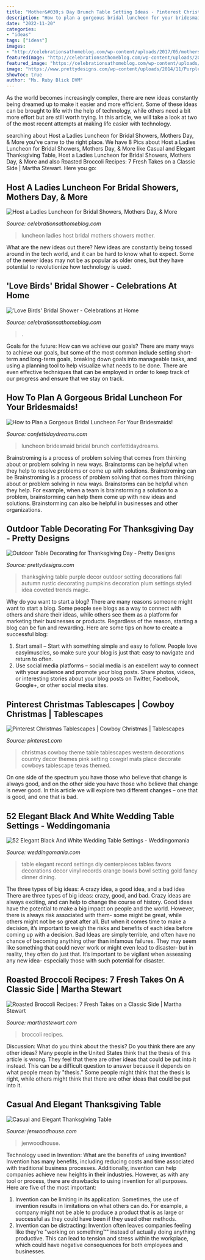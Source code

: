 ```yaml
---
title: "Mother&#039;s Day Brunch Table Setting Ideas - Pinterest Christmas Tablescapes"
description: "How to plan a gorgeous bridal luncheon for your bridesmaids!"
date: "2022-11-20"
categories:
- "ideas"
tags: ["ideas"]
images:
- "http://celebrationsathomeblog.com/wp-content/uploads/2017/05/mothers-day-entertaining.jpg"
featuredImage: "http://celebrationsathomeblog.com/wp-content/uploads/2017/05/mothers-day-entertaining.jpg"
featured_image: "https://celebrationsathomeblog.com/wp-content/uploads/2010/04/rustic-dessert-table-630x419.jpg"
image: "https://www.prettydesigns.com/wp-content/uploads/2014/11/Purple-Thanksgiving-Outdoor-Table.jpg"
ShowToc: true
author: "Ms. Ruby Blick DVM"
---
```



As the world becomes increasingly complex, there are new ideas constantly being dreamed up to make it easier and more efficient. Some of these ideas can be brought to life with the help of technology, while others need a bit more effort but are still worth trying. In this article, we will take a look at two of the most recent attempts at making life easier with technology.

	

		
searching about Host a Ladies Luncheon for Bridal Showers, Mothers Day, &amp; More you've came to the right place. We have 8 Pics about Host a Ladies Luncheon for Bridal Showers, Mothers Day, &amp; More like Casual and Elegant Thanksgiving Table, Host a Ladies Luncheon for Bridal Showers, Mothers Day, &amp; More and also Roasted Broccoli Recipes: 7 Fresh Takes on a Classic Side | Martha Stewart. Here you go:
		
    
## Host A Ladies Luncheon For Bridal Showers, Mothers Day, &amp; More

<img loading=lazy src="http://celebrationsathomeblog.com/wp-content/uploads/2017/05/mothers-day-entertaining.jpg" onerror="this.onerror=null;this.src='https://tse1.mm.bing.net/th?id=OIP.S6YzqTLp8_fA8oFYtv7bzgHaKp&amp;pid=15.1';" alt="Host a Ladies Luncheon for Bridal Showers, Mothers Day, &amp; More">

_Source: celebrationsathomeblog.com_

>luncheon ladies host bridal mothers showers mother. 

	

What are the new ideas out there?
New ideas are constantly being tossed around in the tech world, and it can be hard to know what to expect. Some of the newer ideas may not be as popular as older ones, but they have potential to revolutionize how technology is used.

    
## &#039;Love Birds&#039; Bridal Shower - Celebrations At Home

<img loading=lazy src="https://celebrationsathomeblog.com/wp-content/uploads/2010/04/rustic-dessert-table-630x419.jpg" onerror="this.onerror=null;this.src='https://tse3.mm.bing.net/th?id=OIP.vJAAJibenR8NbD4-iA2JpwHaE7&amp;pid=15.1';" alt="&#039;Love Birds&#039; Bridal Shower - Celebrations at Home">

_Source: celebrationsathomeblog.com_

>. 

	

Goals for the future: How can we achieve our goals?
There are many ways to achieve our goals, but some of the most common include setting short-term and long-term goals, breaking down goals into manageable tasks, and using a planning tool to help visualize what needs to be done. There are even effective techniques that can be employed in order to keep track of our progress and ensure that we stay on track.

    
## How To Plan A Gorgeous Bridal Luncheon For Your Bridesmaids!

<img loading=lazy src="https://confettidaydreams.com/wp-content/uploads/Bridesmaid-Luncheon-5.jpg" onerror="this.onerror=null;this.src='https://tse4.mm.bing.net/th?id=OIP.ntyphZ79lKrvrurJzqZapwHaKH&amp;pid=15.1';" alt="How to Plan a Gorgeous Bridal Luncheon For Your Bridesmaids!">

_Source: confettidaydreams.com_

>luncheon bridesmaid bridal brunch confettidaydreams. 

	

Brainstroming is a process of problem solving that comes from thinking about or problem solving in new ways. Brainstorms can be helpful when they help to resolve problems or come up with solutions. Brainstroming can be
Brainstroming is a process of problem solving that comes from thinking about or problem solving in new ways. Brainstorms can be helpful when they help. For example, when a team is brainstorming a solution to a problem, brainstorming can help them come up with new ideas and solutions. Brainstorming can also be helpful in businesses and other organizations.

    
## Outdoor Table Decorating For Thanksgiving Day - Pretty Designs

<img loading=lazy src="https://www.prettydesigns.com/wp-content/uploads/2014/11/Purple-Thanksgiving-Outdoor-Table.jpg" onerror="this.onerror=null;this.src='https://tse3.mm.bing.net/th?id=OIP.3CcLrq5hQ9Ri4UxwcEJdmQHaJU&amp;pid=15.1';" alt="Outdoor Table Decorating for Thanksgiving Day - Pretty Designs">

_Source: prettydesigns.com_

>thanksgiving table purple decor outdoor setting decorations fall autumn rustic decorating pumpkins decoration plum settings styled idea coveted trends magic. 

	

Why do you want to start a blog?
There are many reasons someone might want to start a blog. Some people see blogs as a way to connect with others and share their ideas, while others see them as a platform for marketing their businesses or products. Regardless of the reason, starting a blog can be fun and rewarding. Here are some tips on how to create a successful blog: 
1. Start small – Start with something simple and easy to follow. People love easyimuscles, so make sure your blog is just that: easy to navigate and return to often. 
2. Use social media platforms – social media is an excellent way to connect with your audience and promote your blog posts. Share photos, videos, or interesting stories about your blog posts on Twitter, Facebook, Google+, or other social media sites. 

    
## Pinterest Christmas Tablescapes | Cowboy Christmas | Tablescapes

<img loading=lazy src="https://i.pinimg.com/736x/96/bc/83/96bc83d6f9deb99c5fa6050026602905--cowboy-theme-cowboy-party.jpg" onerror="this.onerror=null;this.src='https://tse3.mm.bing.net/th?id=OIP.NqgYvmTFt4Vur1sqNLLnFwHaJ4&amp;pid=15.1';" alt="Pinterest Christmas Tablescapes | Cowboy Christmas | Tablescapes">

_Source: pinterest.com_

>christmas cowboy theme table tablescapes western decorations country decor themes pink setting cowgirl mats place decorate cowboys tablescape texas themed. 

	

On one side of the spectrum you have those who believe that change is always good, and on the other side you have those who believe that change is never good. In this article we will explore two different changes – one that is good, and one that is bad.

    
## 52 Elegant Black And White Wedding Table Settings - Weddingomania

<img loading=lazy src="http://i.weddingomania.com/elegant-black-and-white-wedding-table-settings-34-500x751.jpg" onerror="this.onerror=null;this.src='https://tse2.mm.bing.net/th?id=OIP.91cVMQGdVxmYZMBZhifA7gHaLH&amp;pid=15.1';" alt="52 Elegant Black And White Wedding Table Settings - Weddingomania">

_Source: weddingomania.com_

>table elegant record settings diy centerpieces tables favors decorations decor vinyl records orange bowls bowl setting gold fancy dinner dining. 

	

The three types of big ideas: A crazy idea, a good idea, and a bad idea
There are three types of big ideas: crazy, good, and bad. Crazy ideas are always exciting, and can help to change the course of history. Good ideas have the potential to make a big impact on people and the world. However, there is always risk associated with them- some might be great, while others might not be so great after all. But when it comes time to make a decision, it’s important to weigh the risks and benefits of each idea before coming up with a decision.
Bad Ideas are simply terrible, and often have no chance of becoming anything other than infamous failures. They may seem like something that could never work or might even lead to disaster- but in reality, they often do just that. It’s important to be vigilant when assessing any new idea- especially those with such potential for disaster.

    
## Roasted Broccoli Recipes: 7 Fresh Takes On A Classic Side | Martha Stewart

<img loading=lazy src="https://assets.marthastewart.com/styles/wmax-1500/d30/med105199_0310_rosted_broccoli/med105199_0310_rosted_broccoli_sq.jpg?itok=SGxryhnK" onerror="this.onerror=null;this.src='https://tse1.mm.bing.net/th?id=OIP.KUH-Gw47lYw57keFVPl7qAHaHa&amp;pid=15.1';" alt="Roasted Broccoli Recipes: 7 Fresh Takes on a Classic Side | Martha Stewart">

_Source: marthastewart.com_

>broccoli recipes. 

	

Discussion: What do you think about the thesis? Do you think there are any other ideas?
Many people in the United States think that the thesis of this article is wrong. They feel that there are other ideas that could be put into it instead. This can be a difficult question to answer because it depends on what people mean by "thesis." Some people might think that the thesis is right, while others might think that there are other ideas that could be put into it.

    
## Casual And Elegant Thanksgiving Table

<img loading=lazy src="https://jenwoodhouse.com/wp-content/uploads/2015/11/thanksgiving-table-01.jpg" onerror="this.onerror=null;this.src='https://tse4.mm.bing.net/th?id=OIP.GAneniTDE5P6R752ebVynwHaLH&amp;pid=15.1';" alt="Casual and Elegant Thanksgiving Table">

_Source: jenwoodhouse.com_

>jenwoodhouse. 

	

Technology used in Invention: What are the benefits of using invention?
Invention has many benefits, including reducing costs and time associated with traditional business processes. Additionally, invention can help companies achieve new heights in their industries. However, as with any tool or process, there are drawbacks to using invention for all purposes. Here are five of the most important: 
1) Invention can be limiting in its application: Sometimes, the use of invention results in limitations on what others can do. For example, a company might not be able to produce a product that is as large or successful as they could have been if they used other methods. 
2) Invention can be distracting: Invention often leaves companies feeling like they're "working on something™" instead of actually doing anything productive. This can lead to tension and stress within the workplace, which could have negative consequences for both employees and businesses.

